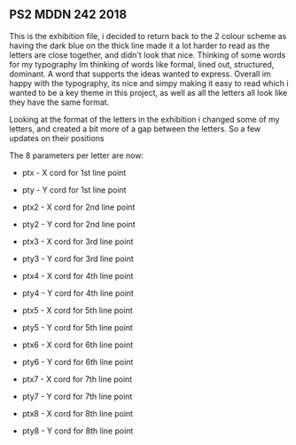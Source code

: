 ## PS2 MDDN 242 2018
This is the exhibition file, i decided to return back to the 2 colour scheme as having the dark blue on the thick line made it a lot harder to read as the letters are close together, and didn't look that nice. Thinking of some words for my typography Im thinking of words like formal, lined out, structured, dominant. A word that supports the ideas wanted to express. Overall im happy with the typography, its nice and simpy making it easy to read which i wanted to be a key theme in this project, as well as all the letters all look like they have the same format. 

Looking at the format of the letters in the exhibition i changed some of my letters, and created a bit more of a gap between the letters. So a few updates on their positions

The 8 parameters per letter are now:
  * ptx - X cord for 1st line point
  * pty - Y cord for 1st line point
  * ptx2 - X cord for 2nd line point
  * pty2 - Y cord for 2nd line point

  * ptx3 - X cord for 3rd line point
  * pty3 - Y cord for 3rd line point
  * ptx4 - X cord for 4th line point
  * pty4 - Y cord for 4th line point

  * ptx5 - X cord for 5th line point
  * pty5 - Y cord for 5th line point
  * ptx6 - X cord for 6th line point
  * pty6 - Y cord for 6th line point

  * ptx7 - X cord for 7th line point
  * pty7 - Y cord for 7th line point
  * ptx8 - X cord for 8th line point
  * pty8 - Y cord for 8th line point


